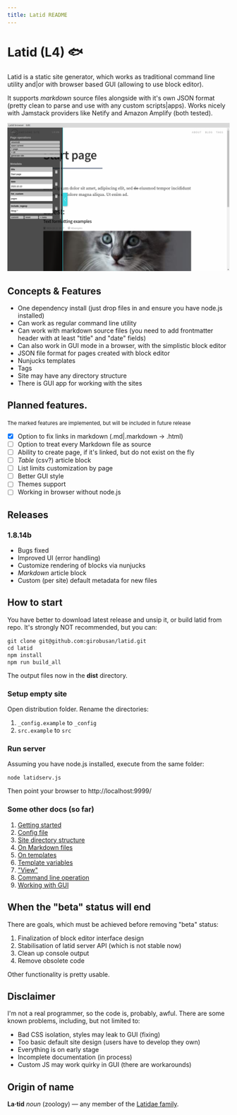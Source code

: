 ```yaml
---
title: Latid README
---
```

# Latid (L4) &#128031;

Latid is a static site generator, which works as traditional command line utility and|or with browser based GUI (allowing to use block editor). 

It supports _markdown_ source files alongside with it's own JSON format (pretty clean to parse and use with any custom scripts|apps). Works nicely with Jamstack providers like Netify and Amazon Amplify (both tested).

![screenshot](docs/pix/main_gui.png) 

## Concepts & Features

- One dependency install (just drop files in and ensure you have node.js installed)
- Can work as regular command line utility
- Can work with markdown source files (you need to add frontmatter header with at least "title" and "date" fields)
- Can also work in GUI mode in a browser, with the simplistic block editor
- JSON file format for pages created with block editor
- Nunjucks templates
- Tags 
- Site may have any directory structure 
- There is GUI app for working with the sites

## Planned features.
<small>The marked features are implemented, but will be included in future release</small>
- [X] Option to fix links in markdown (.md|.markdown -> .html)
- [ ] Option to treat every Markdown file as source 
- [ ] Ability to create page, if it's linked, but do not exist on the fly
- [ ] _Table_ (csv?) article block
- [ ] List limits customization by page
- [ ] Better GUI style
- [ ] Themes support
- [ ] Working in browser without node.js

## Releases

### 1.8.14b
- Bugs fixed
- Improved UI (error handling)
- Customize rendering of blocks via nunjucks
- _Markdown_ article block
- Custom (per site) default metadata for new files


## How to start 

You have better to download latest release and unsip it, or build latid from repo.
It's strongly NOT recommended, but you can:

    git clone git@github.com:girobusan/latid.git
    cd latid 
    npm install
    npm run build_all

The output files now in the **dist** directory.


### Setup empty site

Open distribution folder. Rename the directories:

1. `_config.example` to `_config`
2. `src.example` to `src`

### Run server

Assuming you have node.js installed, execute from the same folder:

    node latidserv.js

Then point your browser to http://localhost:9999/ 

### Some other docs (so far)

1. [Getting started](docs/en/gettingstarted.md)
2. [Config file](docs/en/settings_json.md)
2. [Site directory structure](docs/en/site_directory_structure.md)
2. [On Markdown files](docs/en/markdown_src.md)
2. [On templates](docs/en/templates.md)
2. [Template variables](docs/en/template_vars.md)
2. ["View"](docs/en/view.md)
2. [Command line operation](docs/en/cli.md)
2. [Working with GUI](docs/en/gui.md)

## When the "beta" status will end

There are goals, which must be achieved before removing "beta" status:

1. Finalization of block editor interface design
2. Stabilisation of latid server API (which is not stable now)
3. Clean up console output
4. Remove obsolete code

Other functionality is pretty usable. 

## Disclaimer

I'm not a real programmer, so the code is, probably, awful. There are some known problems, including, but not limited to:

- Bad CSS isolation, styles may leak to GUI (fixing)
- Too basic default site design (users have to develop they own)
- Everything is on early stage
- Incomplete documentation (in process)
- Custom JS may work quirky in GUI (there are workarounds)

## Origin of name
**La·tid**  *noun* (zoology) — any member of the [Latidae family](https://en.wikipedia.org/wiki/Latidae).

